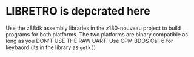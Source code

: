 # LIBRETRO is depcrated here

Use the z88dk assembly libraries in the z180-nouveau project to build programs for both platforms.  The two platforms are binary compatible as long as you DON'T USE THE RAW UART.  Use CPM BDOS Call 6 for keybaord (its in the library as `getk()`
